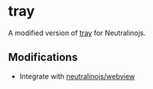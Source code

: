 # tray

A modified version of [tray](https://github.com/zserge/tray) for Neutralinojs.

## Modifications

- Integrate with [neutralinojs/webview](https://github.com/neutralinojs/webview)

